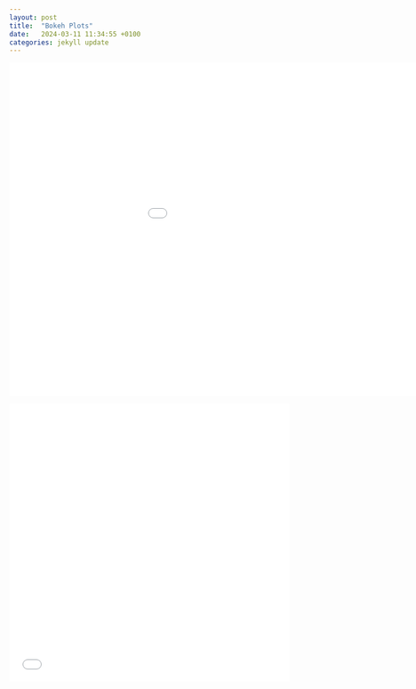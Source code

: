 ```yaml
---
layout: post
title:  "Bokeh Plots"
date:   2024-03-11 11:34:55 +0100
categories: jekyll update
---
```


<embed 
       type="text/html" 
       src="Crime.html"
       width="1100"
       height="600"
       >
</embed>

<iframe src="Crime.html"
        sandbox="allow-same-origin allow-scripts"
        width="100%"
        height="500"
        scrolling="no"
        seamless="seamless"
        frameborder="0">
</iframe>
